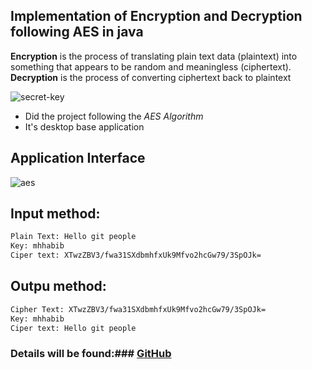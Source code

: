 ## Implementation of Encryption and Decryption following AES in java
**Encryption** is the process of translating plain text data (plaintext) into something that appears to be random and meaningless (ciphertext). **Decryption** is the process of converting ciphertext back to plaintext

![secret-key](https://user-images.githubusercontent.com/17263976/47449703-1a170900-d7e5-11e8-8b1d-d8eb18cf5152.png)

* Did the project following the *AES Algorithm* 
* It's desktop base application

## Application Interface
![aes](https://user-images.githubusercontent.com/17263976/47450144-48491880-d7e6-11e8-864b-6738d1ed18b2.png)


## Input method:
```sh
Plain Text: Hello git people
Key: mhhabib
Ciper text: XTwzZBV3/fwa31SXdbmhfxUk9Mfvo2hcGw79/3SpOJk=
```
## Outpu method:
```sh
Cipher Text: XTwzZBV3/fwa31SXdbmhfxUk9Mfvo2hcGw79/3SpOJk=
Key: mhhabib
Ciper text: Hello git people
```
### Details will be found:### [GitHub](http://mhhabib.info)
